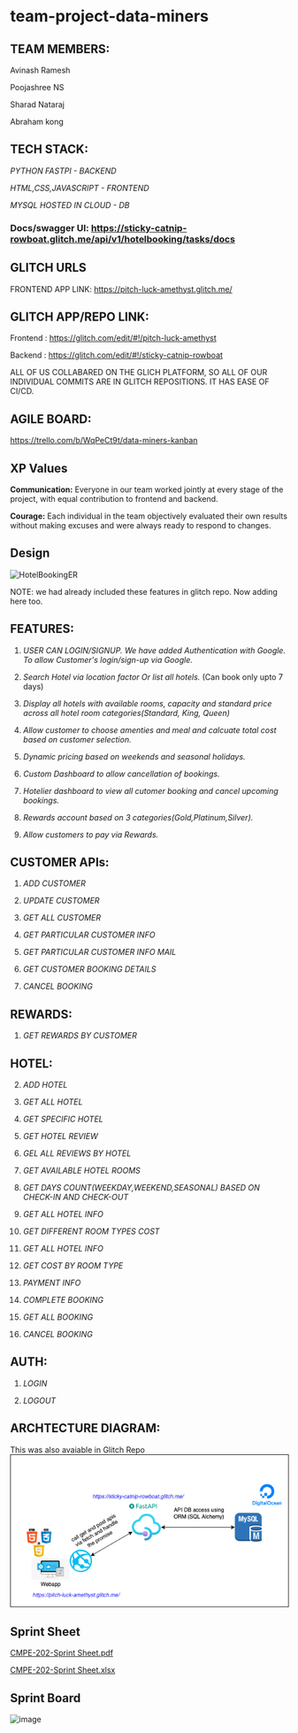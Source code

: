 # team-project-data-miners

## **TEAM MEMBERS:**

Avinash Ramesh 

Poojashree NS

Sharad Nataraj

Abraham kong



## **TECH STACK:**

_PYTHON FASTPI - BACKEND_

_HTML,CSS,JAVASCRIPT - FRONTEND_

_MYSQL HOSTED IN CLOUD - DB_

### **Docs/swagger UI:** https://sticky-catnip-rowboat.glitch.me/api/v1/hotelbooking/tasks/docs


## **GLITCH URLS**

FRONTEND APP LINK: https://pitch-luck-amethyst.glitch.me/

## GLITCH APP/REPO LINK:

Frontend : https://glitch.com/edit/#!/pitch-luck-amethyst

Backend : https://glitch.com/edit/#!/sticky-catnip-rowboat

ALL OF US COLLABARED ON THE GLICH PLATFORM, SO ALL OF OUR INDIVIDUAL COMMITS ARE IN GLITCH REPOSITIONS. IT HAS EASE OF CI/CD.

## **AGILE BOARD:**
https://trello.com/b/WqPeCt9t/data-miners-kanban

## **XP Values**

**Communication:**  Everyone in our team worked jointly at every stage of the project, with equal contribution to frontend and backend.

**Courage:**  Each individual in the team objectively evaluated their own results without making excuses and were always ready to respond to changes.


## **Design**

![HotelBookingER](https://user-images.githubusercontent.com/89234077/167771579-f6832b48-9363-4834-bbfc-c12c0d60a35a.png)


NOTE: we had already included these features in glitch repo. Now adding here too.

## **FEATURES:**

1. _USER CAN LOGIN/SIGNUP. We have added Authentication with Google. To allow Customer's login/sign-up via Google._

2. _Search Hotel via location factor Or list all hotels._ (Can book only upto 7 days)

3. _Display all hotels with available rooms, capacity and standard price across all hotel room categories(Standard, King, Queen)_

4. _Allow customer to choose amenties and meal and calcuate total cost based on customer selection._

5. _Dynamic pricing based on weekends and seasonal holidays._

6. _Custom Dashboard to allow cancellation of bookings._

7. _Hotelier dashboard to view all cutomer booking and cancel upcoming bookings._

8. _Rewards account based on 3 categories(Gold,Platinum,Silver)._

9. _Allow customers to pay via Rewards._

## **CUSTOMER APIs:**

1. _ADD CUSTOMER_

2. _UPDATE CUSTOMER_

3. _GET ALL CUSTOMER_

4. _GET PARTICULAR CUSTOMER INFO_

5. _GET PARTICULAR CUSTOMER INFO MAIL_

6. _GET CUSTOMER BOOKING DETAILS_

7. _CANCEL BOOKING_

## **REWARDS:**

1. _GET REWARDS BY CUSTOMER_

## **HOTEL:**

2. _ADD HOTEL_

3. _GET ALL HOTEL_

4. _GET SPECIFIC HOTEL_

5. _GET HOTEL REVIEW_

6. _GEL ALL REVIEWS BY HOTEL_

7. _GET AVAILABLE HOTEL ROOMS_

8. _GET DAYS COUNT(WEEKDAY,WEEKEND,SEASONAL) BASED ON CHECK-IN AND CHECK-OUT_

9. _GET ALL HOTEL INFO_

10. _GET DIFFERENT ROOM TYPES COST_

11. _GET ALL HOTEL INFO_

12. _GET COST BY ROOM TYPE_

13. _PAYMENT INFO_

14. _COMPLETE BOOKING_

15. _GET ALL BOOKING_

16. _CANCEL BOOKING_

## **AUTH:**

1. _LOGIN_

2. _LOGOUT_


## **ARCHTECTURE DIAGRAM:**
This was also avaiable in Glitch Repo
![Archtecure](https://github.com/gopinathsjsu/team-project-data-miners/blob/main/Architecture.png?raw=true)


## **Sprint Sheet**

[CMPE-202-Sprint Sheet.pdf](https://github.com/gopinathsjsu/team-project-data-miners/files/8683504/CMPE-202-Sprint.Sheet.pdf)


[CMPE-202-Sprint Sheet.xlsx](https://github.com/gopinathsjsu/team-project-data-miners/files/8683507/CMPE-202-Sprint.Sheet.xlsx)


## **Sprint Board**

<img width="960" alt="image" src="https://user-images.githubusercontent.com/89234077/168198980-6a005b17-ac05-41dd-b698-43db139df625.png">

